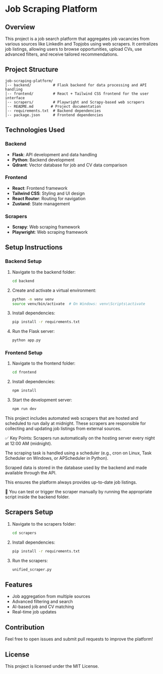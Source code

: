 # Job Scraping Platform

## Overview
This project is a job search platform that aggregates job vacancies from various sources like LinkedIn and Topjobs using web scrapers. It centralizes job listings, allowing users to browse opportunities, upload CVs, use advanced filters, and receive tailored recommendations.

## Project Structure
```
job-scraping-platform/
│-- backend/          # Flask backend for data processing and API handling
│-- frontend/         # React + Tailwind CSS frontend for the user interface
│-- scrapers/         # Playwright and Scrapy-based web scrapers
│-- README.md        # Project documentation
│-- requirements.txt  # Backend dependencies
│-- package.json      # Frontend dependencies
```

## Technologies Used
### Backend
- **Flask**: API development and data handling
- **Python**: Backend development
- **Qdrant**: Vector database for job and CV data comparison

### Frontend
- **React**: Frontend framework
- **Tailwind CSS**: Styling and UI design
- **React Router**: Routing for navigation
- **Zustand**: State management

### Scrapers
- **Scrapy**: Web scraping framework
- **Playwright**: Web scraping framework

## Setup Instructions
### Backend Setup
1. Navigate to the backend folder:
   ```sh
   cd backend
   ```
2. Create and activate a virtual environment:
   ```sh
   python -m venv venv
   source venv/bin/activate  # On Windows: venv\Scripts\activate
   ```
3. Install dependencies:
   ```sh
   pip install -r requirements.txt
   ```
4. Run the Flask server:
   ```sh
   python app.py
   ```

### Frontend Setup
1. Navigate to the frontend folder:
   ```sh
   cd frontend
   ```
2. Install dependencies:
   ```sh
   npm install
   ```
3. Start the development server:
   ```sh
   npm run dev
   ```

This project includes automated web scrapers that are hosted and scheduled to run daily at midnight. These scrapers are responsible for collecting and updating job listings from external sources.

✅ Key Points:
Scrapers run automatically on the hosting server every night at 12:00 AM (midnight).

The scraping task is handled using a scheduler (e.g., cron on Linux, Task Scheduler on Windows, or APScheduler in Python).

Scraped data is stored in the database used by the backend and made available through the API.

This ensures the platform always provides up-to-date job listings.

📌 You can test or trigger the scraper manually by running the appropriate script inside the backend folder.

## Scrapers Setup
1. Navigate to the scrapers folder:
   ```sh
   cd scrapers
   ```
2. Install dependencies:
   ```sh
   pip install -r requirements.txt
   ```
3. Run the scrapers:
   ```sh
   unified_scraper.py
   ```

## Features
- Job aggregation from multiple sources
- Advanced filtering and search
- AI-based job and CV matching
- Real-time job updates

## Contribution
Feel free to open issues and submit pull requests to improve the platform!

## License
This project is licensed under the MIT License.


